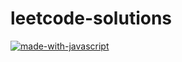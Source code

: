 # leetcode-solutions

[![made-with-javascript](https://img.shields.io/badge/Made%20with-JavaScript-1f425f.svg)](https://www.javascript.com)
